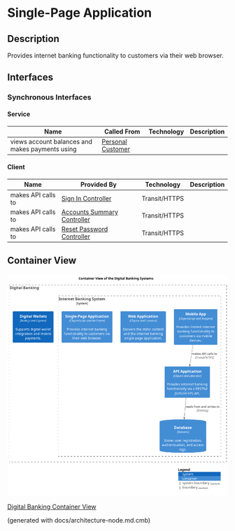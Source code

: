 # Single-Page Application
## Description
Provides internet banking functionality to customers via their web browser.


## Interfaces

### Synchronous Interfaces

#### Service
| Name | Called From | Technology | Description |
|---|---|---|---|
| views account balances and makes payments using | [Personal Customer](../../mybank/personal-customer.md) |  |  |

#### Client
| Name | Provided By | Technology | Description |
|---|---|---|---|
| makes API calls to | [Sign In Controller](../../mybank/digital-banking/sign-in-controller.md) | Transit/HTTPS |  |
| makes API calls to | [Accounts Summary Controller](../../mybank/digital-banking/accounts-summary-controller.md) | Transit/HTTPS |  |
| makes API calls to | [Reset Password Controller](../../mybank/digital-banking/reset-password-controller.md) | Transit/HTTPS |  |

## Container View
![Container View of the Digital Banking Systems](../../mybank/digital-banking/container-view.png)

[Digital Banking Container View](../../mybank/digital-banking/container-view.md)


(generated with docs/architecture-node.md.cmb)
